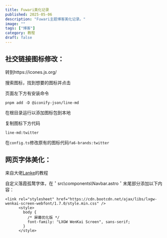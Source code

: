 ```yaml
---
title: Fuwari美化记录
published: 2025-05-06
description: "Fuwari主题博客美化记录。"
image: ""
tags: ["博客"]
category: 教程
draft: false
---
```


## 社交链接图标修改：

转到https://icones.js.org/

搜索图标，找到想要的图标并点击

页面左下方有安装命令
```
pnpm add -D @iconify-json/line-md
```
在根目录运行以添加图标包到本地

复制图标下方代码
```
line-md:twitter
```
在`config.ts`修改原有的图标代码`fa6-brands:twitter`

## 网页字体美化：

来自大佬[Lanke](https://www.blueke.top/posts/107368/)的教程

自定义落霞孤鹜字体，在＇src\components\Navbar.astro＇末尾部分添加以下内容：
```
<link rel="stylesheet" href="https://cdn.bootcdn.net/ajax/libs/lxgw-wenkai-screen-webfont/1.7.0/style.min.css" />
      <style>
        body {
          /* 屏幕优化版 */
          font-family: "LXGW WenKai Screen", sans-serif;
        }
      </style>
```